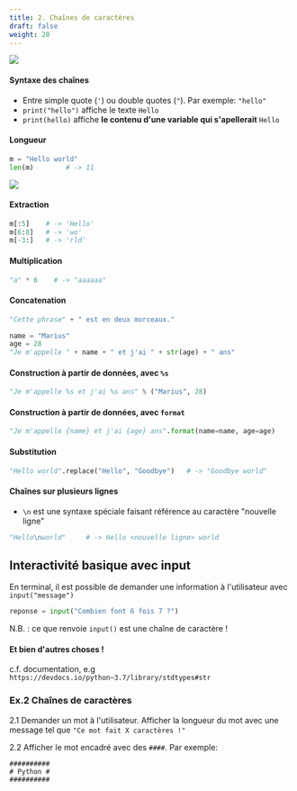 ```yaml
---
title: 2. Chaînes de caractères
draft: false
weight: 20
---
```




![](../../../../images/python/string.png)


#### Syntaxe des chaînes

- Entre simple quote (`'`) ou double quotes (`"`). Par exemple: `"hello"`
- `print("hello")` affiche le texte `Hello`
- `print(hello)` affiche **le contenu d'une variable qui s'apellerait** `Hello`

#### Longueur

```python
m = "Hello world"
len(m)        # -> 11
```

![](../../../../images/python/string.png)

#### Extraction

```python
m[:5]    # -> 'Hello'
m[6:8]   # -> 'wo'
m[-3:]   # -> 'rld'
```

#### Multiplication

```python
"a" * 6    # -> "aaaaaa"
```




#### Concatenation

```python
"Cette phrase" + " est en deux morceaux."
```

```python
name = "Marius"
age = 28
"Je m'appelle " + name + " et j'ai " + str(age) + " ans"
```
#### Construction à partir de données, avec `%s`

```python
"Je m'appelle %s et j'ai %s ans" % ("Marius", 28)
```

#### Construction à partir de données, avec `format`

```python
"Je m'appelle {name} et j'ai {age} ans".format(name=name, age=age)
```

#### Substitution

```python
"Hello world".replace("Hello", "Goodbye")   # -> "Goodbye world"
```

#### Chaînes sur plusieurs lignes

- `\n` est une syntaxe spéciale faisant référence au caractère "nouvelle ligne"

```python
"Hello\nworld"     # -> Hello <nouvelle ligne> world
```

## Interactivité basique avec input

En terminal, il est possible de demander une information à l'utilisateur
avec `input("message")`

```python
reponse = input("Combien font 6 fois 7 ?")
```

N.B. : ce que renvoie `input()` est une chaîne de caractère !


#### Et bien d'autres choses !

c.f. documentation, e.g `https://devdocs.io/python~3.7/library/stdtypes#str`

### Ex.2 Chaînes de caractères

2.1 Demander un mot à l'utilisateur. Afficher la longueur du mot avec
une message tel que `"Ce mot fait X caractères !"`

2.2 Afficher le mot encadré avec des `####`. Par exemple:

```
##########
# Python #
##########
```
